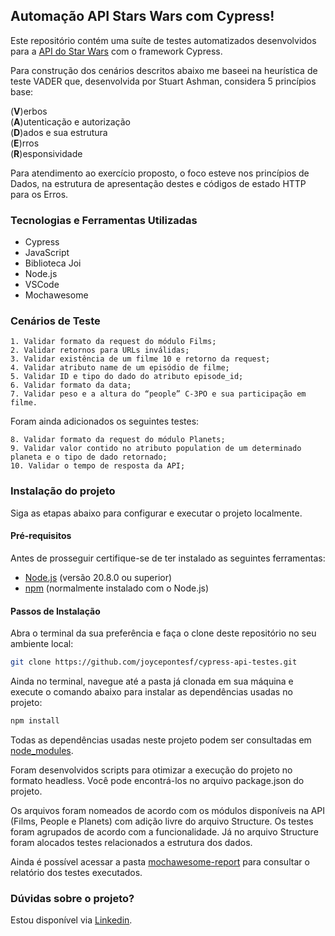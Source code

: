 ## Automação API Stars Wars com Cypress!

Este repositório contém uma suíte de testes automatizados desenvolvidos para a [API do Star Wars](https://swapi.dev) com o framework Cypress. 

Para construção dos cenários descritos abaixo me baseei na heurística de teste VADER que, desenvolvida por Stuart Ashman, considera 5 princípios base:

(**V**)erbos 
<br> (**A**)utenticação e autorização 
<br> (**D**)ados e sua estrutura
<br> (**E**)rros
<br> (**R**)esponsividade

Para atendimento ao exercício proposto, o foco esteve nos princípios de Dados, na estrutura de apresentação destes e códigos de estado HTTP para os Erros.

### Tecnologias e Ferramentas Utilizadas

- Cypress
- JavaScript
- Biblioteca Joi
- Node.js
- VSCode
- Mochawesome

### Cenários de Teste

    1. Validar formato da request do módulo Films;
    2. Validar retornos para URLs inválidas;
    3. Validar existência de um filme 10 e retorno da request;
    4. Validar atributo name de um episódio de filme;
    5. Validar ID e tipo do dado do atributo episode_id;
    6. Validar formato da data;
    7. Validar peso e a altura do “people” C-3PO e sua participação em filme.

Foram ainda adicionados os seguintes testes:

    8. Validar formato da request do módulo Planets;
    9. Validar valor contido no atributo population de um determinado planeta e o tipo de dado retornado;
    10. Validar o tempo de resposta da API;

### Instalação do projeto

Siga as etapas abaixo para configurar e executar o projeto localmente.

#### Pré-requisitos

Antes de prosseguir certifique-se de ter instalado as seguintes ferramentas:

- [Node.js](https://nodejs.org/) (versão 20.8.0 ou superior)
- [npm](https://www.npmjs.com/) (normalmente instalado com o Node.js)

#### Passos de Instalação

Abra o terminal da sua preferência e faça o clone deste repositório no seu ambiente local:

```bash
git clone https://github.com/joycepontesf/cypress-api-testes.git
```

Ainda no terminal, navegue até a pasta já clonada em sua máquina e execute o comando abaixo para instalar as dependências usadas no projeto:

```bash
npm install
```

Todas as dependências usadas neste projeto podem ser consultadas em [node_modules](https://github.com/joycepontesf/cypress-api-testes/tree/main/node_modules).

Foram desenvolvidos scripts para otimizar a execução do projeto no formato headless. Você pode encontrá-los no arquivo package.json do projeto.

Os arquivos foram nomeados de acordo com os módulos disponíveis na API (Films, People e Planets) com adição livre do arquivo Structure. Os testes foram agrupados de acordo com a funcionalidade. Já no arquivo Structure foram alocados testes relacionados a estrutura dos dados.

Ainda é possível acessar a pasta [mochawesome-report](https://github.com/joycepontesf/cypress-api-testes/tree/main/mochawesome-report) para consultar o relatório dos testes executados.

### Dúvidas sobre o projeto? 
Estou disponível via [Linkedin](https://www.linkedin.com/in/joycepontes/).

